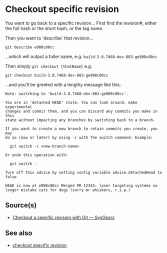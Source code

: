 ﻿# Checkout specific revision

You want to go back to a specific revision... First find the revision#, either the full hash or the short hash, or the tag name.

Then you want to 'describe' that revision...

	git describe e908c80cc

...which will output a fuller name, e.g. `build-3.0.7468-dev-883-ge908c80cc`

Then simply `git checkout {thatName}` e.g.

	git checkout build-3.0.7468-dev-883-ge908c80cc

...and you'll be greeted with a lengthy message like this:

	Note: switching to 'build-3.0.7468-dev-883-ge908c80cc'.

	You are in 'detached HEAD' state. You can look around, make experimental
	changes and commit them, and you can discard any commits you make in this
	state without impacting any branches by switching back to a branch.

	If you want to create a new branch to retain commits you create, you may
	do so (now or later) by using -c with the switch command. Example:

	  git switch -c <new-branch-name>

	Or undo this operation with:

	  git switch -

	Turn off this advice by setting config variable advice.detachedHead to false

	HEAD is now at e908c80cc Merged PR 12345: laser targeting systems no longer mistake cats for dogs (sorry mr whiskers, r.i.p.)

## Source(s)

- [Checkout a specific revision with Git — SysGears](https://sysgears.com/notes/checkout-a-specific-revision-with-git/)

## See also

- [checkout specific revision](../git/checkout-specific-revision)